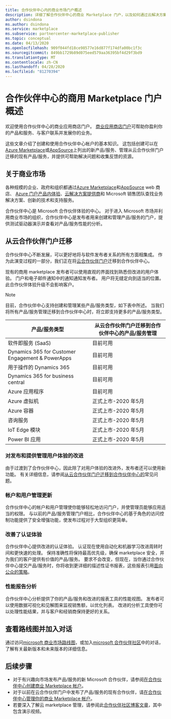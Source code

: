 ```yaml
---
title: 合作伙伴中心内的商业市场门户概述
description: 详细了解合作伙伴中心的商业 Marketplace 门户，以及如何通过云解决方案提供商（CSP）计划在 Azure Marketplace、AppSource 和中列出和销售产品/服务。
author: dsindona
ms.author: dsindona
ms.service: marketplace
ms.subservice: partnercenter-marketplace-publisher
ms.topic: conceptual
ms.date: 04/13/2020
ms.openlocfilehash: 909f044fd18ce98577e16d877f174dfa00bc1f3c
ms.sourcegitcommit: 849bb1729b89d075eed579aa36395bf4d29f3bd9
ms.translationtype: MT
ms.contentlocale: zh-CN
ms.lasthandoff: 04/28/2020
ms.locfileid: "81270394"
---
```

# <a name="overview-of-the-commercial-marketplace-portal-in-partner-center"></a>合作伙伴中心的商用 Marketplace 门户概述

欢迎使用合作伙伴中心的商业应用商店门户。 [商业应用商店门户](https://partner.microsoft.com/dashboard/commercial-marketplace/)可帮助你盈利你的产品和服务、与客户联系并发展你的业务。

这些文章介绍了创建和使用合作伙伴中心帐户的基本知识。 这包括创建可以在[Azure Marketplace](https://azuremarketplace.microsoft.com/)或[AppSource](https://appsource.microsoft.com/)上列出的新产品/服务、管理从云合作伙伴门户迁移的现有产品/服务，并提供可帮助解决问题和收集反馈的资源。

## <a name="about-the-commercial-marketplace"></a>关于商业市场

各种规模的企业、政府和组织都通过[Azure Marketplace](https://azuremarketplace.microsoft.com/)和[AppSource](https://appsource.microsoft.com/) web 商店、 [Azure 门户产品内体验](https://portal.azure.com)、[云解决方案提供商](https://partner.microsoft.com/cloud-solution-provider)和 Microsoft 销售团队查找业务解决方案、创新的技术和支持服务。

合作伙伴中心是 Microsoft 合作伙伴体验的中心。 对于进入 Microsoft 市场并利用商业市场的组织，合作伙伴中心是发布者用来创建和管理产品/服务的门户，提供测试驱动器演示并查看对产品/服务性能的分析。

## <a name="migration-from-cloud-partner-portal"></a>从云合作伙伴门户迁移

合作伙伴中心不断发展，可以更好地将与软件发布者关系的所有方面相集成。 作为此演变过程的一部分，我们正在将[云合作伙伴门户](https://cloudpartner.azure.com/)迁移到合作伙伴中心。

现有的商用 marketplace 发布者可以使用直观的界面找到熟悉但改进的用户体验。 门户和电子邮件通知中的通知通知发布者。 用户将无缝定向到适当的位置。 此合作伙伴体验升级不会影响客户。

>[!NOTE]
>目前，合作伙伴中心支持创建和管理某些产品/服务类型，如下表中所述。 当我们将所有产品/服务管理迁移到合作伙伴中心时，将立即支持更多的产品/服务类型。

|产品/服务类型  |从云合作伙伴门户迁移到合作伙伴中心的产品/服务管理  |
|---------|---------|
|软件即服务 (SaaS)     | 目前可用       |
|Dynamics 365 for Customer Engagement & PowerApps     | 目前可用         |
|用于操作的 Dynamics 365     | 目前可用        |
|Dynamics 365 for business central     | 目前可用        |
|Azure 应用程序     | 目前可用        |
|Azure 虚拟机     | 正式上市-2020 年5月        |
|Azure 容器     | 正式上市-2020 年5月        |
|咨询服务     | 正式上市-2020 年5月        |
|IoT Edge 模块     | 正式上市-2020 年5月        |
|Power BI 应用    | 正式上市-2020 年5月        |

### <a name="improvements-on-publishing-and-offer-management-user-experience"></a>对发布和提供管理用户体验的改进

由于过渡到了合作伙伴中心，因此除了对用户体验的改进外，发布者还可以使用新功能。  有关详细信息，请参阅[从云合作伙伴门户迁移到合作伙伴中心的](https://docs.microsoft.com/azure/marketplace/cloud-partner-portal-orig/cloud-partner-portal-migration-faq)常见问题。

### <a name="account-and-user-management-updates"></a>帐户和用户管理更新

合作伙伴中心的帐户和用户管理使你能够轻松地访问门户，并使管理员能够应用适当的权限。 与以前的产品/服务管理门户相比，合作伙伴中心的基于角色的访问控制功能提供了安全增强功能，使发布过程对于大型组织更简单。

### <a name="improved-certification-experience"></a>改善了认证体验

合作伙伴中心提供改进的认证体验。 认证现在使用自动化和机器学习改进周转时间和更快速的处理。 保持准确性将保持最高优先级，确保 marketplace 安全，并为我们的客户提供有价值的产品/服务。 要求不会改变，但现在，当你通过合作伙伴中心提交产品/服务时，你将收到更详细的描述性证书报表，这些报表引用[面向公众的策略](https://docs.microsoft.com/legal/marketplace/certification-policies)。

### <a name="analytics-for-performance-reporting"></a>性能报告分析

合作伙伴中心分析提供了你的产品/服务和改进的报表工具的性能视图。 发布者可以使用数据可视化和见解图来监视销售额，以优化列表。 改进的分析工具使你可以处理性能结果，并与客户和经销商保持更好的关系。

## <a name="view-the-roadmap-and-join-the-conversation"></a>查看路线图并加入对话

通过访问[microsoft 商业市场路线图](https://docs.microsoft.com/azure/marketplace/marketplace-roadmap)，或加入[microsoft 合作伙伴社区](https://www.microsoftpartnercommunity.com/)中的对话，了解有关最新版本和未来版本的详细信息。

## <a name="next-steps"></a>后续步骤

- 对于有兴趣向市场发布产品/服务的新 Microsoft 合作伙伴，请参阅[在合作伙伴中心创建商业 Marketplace 帐户](https://docs.microsoft.com/azure/marketplace/partner-center-portal/create-account)。
- 对于以前在云合作伙伴门户中发布了产品/服务的现有合作伙伴，请[在合作伙伴中心管理你的商业 Marketplace 帐户](https://docs.microsoft.com/azure/marketplace/partner-center-portal/manage-account)。
- 若要深入了解云 marketplace 管理，请参阅此[合作伙伴社区博客文章](https://www.microsoftpartnercommunity.com/t5/Azure-Marketplace-and-AppSource/Cloud-Marketplace-In-Partner-Center/m-p/9738#M293)，其中包含演示视频。
